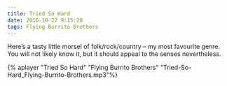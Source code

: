 ```yaml
---
title: Tried So Hard
date: 2016-10-27 9:15:20
tags: Flying Burrito Brothers
---
```


Here’s a tasty little morsel of folk/rock/country – my most favourite genre. You will not likely know it, but it should appeal to the senses nevertheless.

{% aplayer "Tried So Hard" "Flying Burrito Brothers" "Tried-So-Hard_Flying-Burrito-Brothers.mp3"%}
